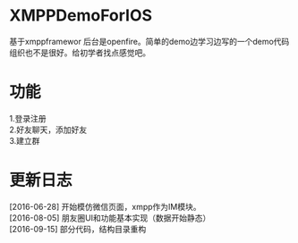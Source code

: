 # XMPPDemoForIOS
基于xmppframewor 后台是openfire。简单的demo边学习边写的一个demo代码组织也不是很好。给初学者找点感觉吧。  
  
  
# 功能  
1.登录注册  
2.好友聊天，添加好友  
3.建立群  
  
# 更新日志
[2016-06-28] 开始模仿微信页面，xmpp作为IM模块。  
[2016-08-05] 朋友圈UI和功能基本实现（数据开始静态）  
[2016-09-15] 部分代码，结构目录重构

